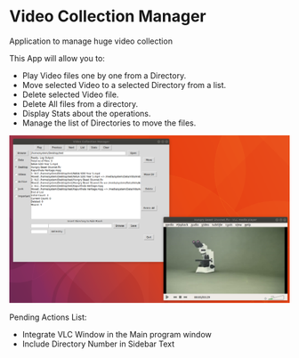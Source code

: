 # Video Collection Manager
 Application to manage huge video collection 
 
 This App will allow you to:
 - Play Video files one by one from a Directory.
 - Move selected Video to a selected Directory from a list.
 - Delete selected Video file.
 - Delete All files from a directory.
 - Display Stats about the operations.
 - Manage the list of Directories to move the files.

 
![](main.png)


Pending Actions List:
 - Integrate VLC Window in the Main program window
 - Include Directory Number in Sidebar Text

